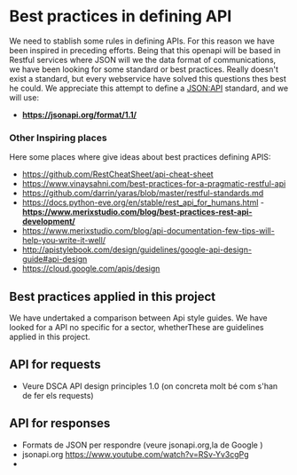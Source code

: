 # Best practices in defining API

We need to stablish some rules in defining APIs. For this reason we have been inspired in preceding efforts. Being that this openapi will be based in Restful services where JSON will we the data format of communications, we have been looking for some standard or best practices. Really doesn't exist a standard, but every webservice have solved this questions thes best he could. We appreciate this attempt to define a [JSON:API](https://jsonapi.org/format/1.1/)  standard, and we will use:

- **https://jsonapi.org/format/1.1/**


### Other Inspiring places
Here some places where give ideas about best practices defining APIS:
- https://github.com/RestCheatSheet/api-cheat-sheet
- https://www.vinaysahni.com/best-practices-for-a-pragmatic-restful-api
- https://github.com/darrin/yaras/blob/master/restful-standards.md
- https://docs.python-eve.org/en/stable/rest_api_for_humans.html
-**https://www.merixstudio.com/blog/best-practices-rest-api-development/**
- https://www.merixstudio.com/blog/api-documentation-few-tips-will-help-you-write-it-well/
- http://apistylebook.com/design/guidelines/google-api-design-guide#api-design
- https://cloud.google.com/apis/design
## Best practices applied in this project

We have undertaked a comparison between Api style guides. We have looked for a API no specific for a sector, whetherThese are guidelines applied in this project.

## API for requests

- Veure DSCA API design principles 1.0 (on concreta molt bé com s'han de fer els requests)
## API for responses

- Formats de JSON per respondre (veure jsonapi.org,la de Google )
- jsonapi.org https://www.youtube.com/watch?v=RSv-Yv3cgPg
- 